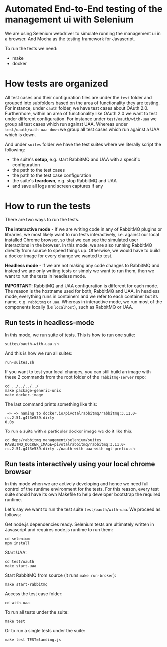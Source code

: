 # Automated End-to-End testing of the management ui with Selenium

We are using Selenium webdriver to simulate running the management ui in a browser.
And Mocha as the testing framework for Javascript.

To run the tests we need:
- make
- docker

# How tests are organized

All test cases and their configuration files are under the `test` folder and grouped into subfolders based on the area of functionality they are testing. For instance, under `oauth` folder, we have test cases about OAuth 2.0.
Furthermore, within an area of functionality like OAuth 2.0 we want to test under different configuration.
For instance under `test/oauth/with-uaa` we group all test cases which run against UAA. Whereas
under `test/oauth/with-uaa-down` we group all test cases which run against a UAA which is down.

And under `suites` folder we have the test suites where we literally script the following:
  - the suite's **setup**, e.g. start RabbitMQ and UAA with a specific configuration
  - the path to the test cases
  - the path to the test case configuration
  - the suite's **teardown**, e.g. stop RabbitMQ and UAA
  - and save all logs and screen captures if any

# How to run the tests

There are two ways to run the tests.

**The interactive mode** - If we are writing code in any of RabbitMQ plugins or
libraries, we most likely want to run tests interactively, i.e. against our local installed Chrome browser, so that we
can see the simulated user interactions in the browser. In this mode, we are also running RabbitMQ directly
from source to speed things up. Otherwise, we would have to build a docker image for every change we wanted to test.

**Headless mode** - If we are not making any code changes to RabbitMQ and instead
we are only writing tests or simply we want to run them, then we want to run the tests in headless mode.

**IMPORTANT**: RabbitMQ and UAA configuration is different for each mode. The reason is the hostname used
for both, RabbitMQ and UAA. In headless mode, everything runs in containers and we refer to each container but its
name, e.g. `rabbitmq` or `uaa`. Whereas in interactive mode, we run most of the components locally (i.e `localhost`), such as RabbitMQ or UAA.

## Run tests in headless-mode

In this mode, we run suite of tests. This is how to run one suite:
```
suites/oauth-with-uaa.sh
```

And this is how we run all suites:
```
run-suites.sh
```

If you want to test your local changes, you can still build an image with these 2 commands from the
root folder of the `rabbitmq-server` repo:
```
cd ../../../../
make package-generic-unix
make docker-image
```

The last command prints something like this:
```
 => => naming to docker.io/pivotalrabbitmq/rabbitmq:3.11.0-rc.2.51.g4f3e539.dirty                                                                            0.0s
```

To run a suite with a particular docker image we do it like this:
```
cd deps/rabbitmq_management/selenium/suites
RABBITMQ_DOCKER_IMAGE=pivotalrabbitmq/rabbitmq:3.11.0-rc.2.51.g4f3e539.dirty ./oauth-with-uaa-with-mgt-prefix.sh
```

## Run tests interactively using your local chrome browser

In this mode when we are actively developing and hence we need full control of the
runtime environment for the tests.
For this reason, every test suite should have its own Makefile to help developer bootstrap
the required runtime.

Let's say we want to run the test suite `test/oauth/with-uaa`. We proceed as follows:

Get node.js dependencies ready. Selenium tests are ultimately written in Javascript and
requires node.js runtime to run them:
```
cd selenium
npm install
```

Start UAA:
```
cd test/oauth
make start-uaa
```

Start RabbitMQ from source (it runs `make run-broker`):
```
make start-rabbitmq
```

Access the test case folder:
```
cd with-uaa
```

To run all tests under the suite:
```
make test
```
Or to run a single tests under the suite:
```
make test TEST=landing.js
```
